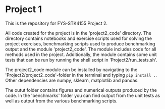 # Project 1

This is the repository for FYS-STK4155 Project 2.

All code created for the project is in the 'project2_code' directory. The directory contains notebooks and exercise scripts used for solving the project exercises, benchmarking scripts used to produce benchmarking output and the module 'project2_code'. The module includes code for all methods used in the project. Additionally, the module contains some unit tests that can be run by running the shell script in 'Project2/run_tests.sh'.

The project2_code module can be installed by navigating to the 'Project2/project2_code'-folder in the terminal and typing ```pip install .```. Other dependencies are numpy, sklearn, matplotlib and pandas.

The outut folder contains figures and numerical outputs produced by the code. In the 'benchmarks' folder you can find output from the unit tests as well as output from the various benchmarking scripts.
